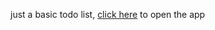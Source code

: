 just a basic todo list, [click here](https://arshiajavadi.github.io/basic-Todo-list-app/) to open the app
